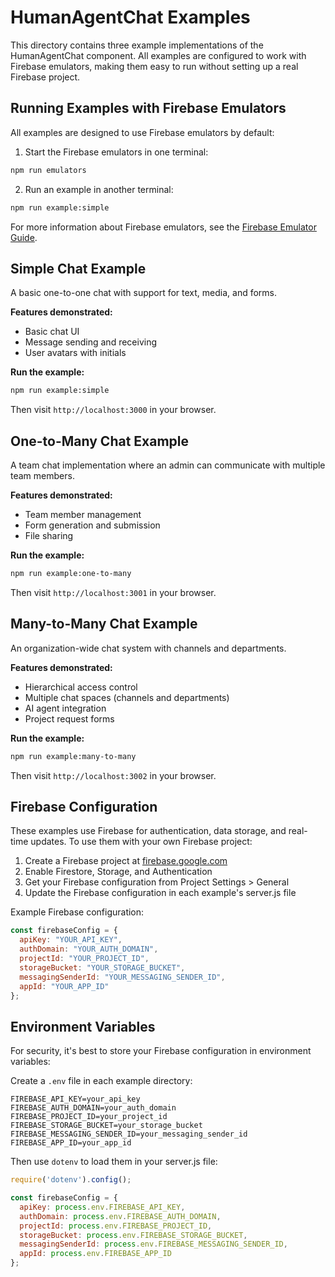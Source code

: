 # HumanAgentChat Examples

This directory contains three example implementations of the HumanAgentChat component. All examples are configured to work with Firebase emulators, making them easy to run without setting up a real Firebase project.

## Running Examples with Firebase Emulators

All examples are designed to use Firebase emulators by default:

1. Start the Firebase emulators in one terminal:
```bash
npm run emulators
```

2. Run an example in another terminal:
```bash
npm run example:simple
```

For more information about Firebase emulators, see the [Firebase Emulator Guide](../FIREBASE-EMULATOR.md).

## Simple Chat Example

A basic one-to-one chat with support for text, media, and forms.

**Features demonstrated:**
- Basic chat UI
- Message sending and receiving
- User avatars with initials

**Run the example:**
```bash
npm run example:simple
```

Then visit `http://localhost:3000` in your browser.

## One-to-Many Chat Example

A team chat implementation where an admin can communicate with multiple team members.

**Features demonstrated:**
- Team member management
- Form generation and submission
- File sharing

**Run the example:**
```bash
npm run example:one-to-many
```

Then visit `http://localhost:3001` in your browser.

## Many-to-Many Chat Example

An organization-wide chat system with channels and departments.

**Features demonstrated:**
- Hierarchical access control
- Multiple chat spaces (channels and departments)
- AI agent integration
- Project request forms

**Run the example:**
```bash
npm run example:many-to-many
```

Then visit `http://localhost:3002` in your browser.

## Firebase Configuration

These examples use Firebase for authentication, data storage, and real-time updates. To use them with your own Firebase project:

1. Create a Firebase project at [firebase.google.com](https://firebase.google.com/)
2. Enable Firestore, Storage, and Authentication
3. Get your Firebase configuration from Project Settings > General
4. Update the Firebase configuration in each example's server.js file

Example Firebase configuration:
```javascript
const firebaseConfig = {
  apiKey: "YOUR_API_KEY",
  authDomain: "YOUR_AUTH_DOMAIN",
  projectId: "YOUR_PROJECT_ID",
  storageBucket: "YOUR_STORAGE_BUCKET",
  messagingSenderId: "YOUR_MESSAGING_SENDER_ID",
  appId: "YOUR_APP_ID"
};
```

## Environment Variables

For security, it's best to store your Firebase configuration in environment variables:

Create a `.env` file in each example directory:
```
FIREBASE_API_KEY=your_api_key
FIREBASE_AUTH_DOMAIN=your_auth_domain
FIREBASE_PROJECT_ID=your_project_id
FIREBASE_STORAGE_BUCKET=your_storage_bucket
FIREBASE_MESSAGING_SENDER_ID=your_messaging_sender_id
FIREBASE_APP_ID=your_app_id
```

Then use `dotenv` to load them in your server.js file:
```javascript
require('dotenv').config();

const firebaseConfig = {
  apiKey: process.env.FIREBASE_API_KEY,
  authDomain: process.env.FIREBASE_AUTH_DOMAIN,
  projectId: process.env.FIREBASE_PROJECT_ID,
  storageBucket: process.env.FIREBASE_STORAGE_BUCKET,
  messagingSenderId: process.env.FIREBASE_MESSAGING_SENDER_ID,
  appId: process.env.FIREBASE_APP_ID
};
```